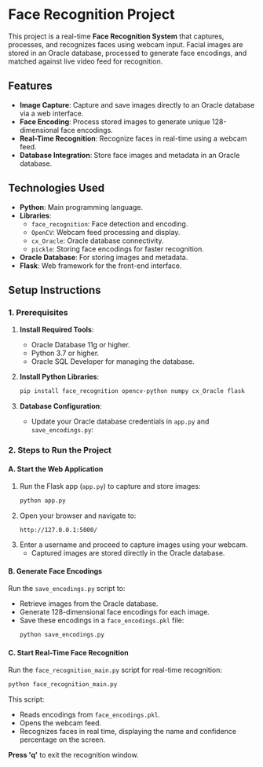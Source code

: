 # **Face Recognition Project**

This project is a real-time **Face Recognition System** that captures, processes, and recognizes faces using webcam input. Facial images are stored in an Oracle database, processed to generate face encodings, and matched against live video feed for recognition.


## **Features**
- **Image Capture**: Capture and save images directly to an Oracle database via a web interface.
- **Face Encoding**: Process stored images to generate unique 128-dimensional face encodings.
- **Real-Time Recognition**: Recognize faces in real-time using a webcam feed.
- **Database Integration**: Store face images and metadata in an Oracle database.


## **Technologies Used**
- **Python**: Main programming language.
- **Libraries**:
  - `face_recognition`: Face detection and encoding.
  - `OpenCV`: Webcam feed processing and display.
  - `cx_Oracle`: Oracle database connectivity.
  - `pickle`: Storing face encodings for faster recognition.
- **Oracle Database**: For storing images and metadata.
- **Flask**: Web framework for the front-end interface.


## **Setup Instructions**

### **1. Prerequisites**
1. **Install Required Tools**:
   - Oracle Database 11g or higher.
   - Python 3.7 or higher.
   - Oracle SQL Developer for managing the database.

2. **Install Python Libraries**:
   ```bash
   pip install face_recognition opencv-python numpy cx_Oracle flask
   ```

3. **Database Configuration**:
   - Update your Oracle database credentials in `app.py` and `save_encodings.py`:

### **2. Steps to Run the Project**

#### **A. Start the Web Application**
1. Run the Flask app (`app.py`) to capture and store images:
   ```bash
   python app.py
   ```
2. Open your browser and navigate to:
   ```
   http://127.0.0.1:5000/
   ```
3. Enter a username and proceed to capture images using your webcam.  
   - Captured images are stored directly in the Oracle database.  


#### **B. Generate Face Encodings**
Run the `save_encodings.py` script to:
- Retrieve images from the Oracle database.
- Generate 128-dimensional face encodings for each image.
- Save these encodings in a `face_encodings.pkl` file:
   ```bash
   python save_encodings.py
   ```


#### **C. Start Real-Time Face Recognition**
Run the `face_recognition_main.py` script for real-time recognition:
```bash
python face_recognition_main.py
```
This script:
- Reads encodings from `face_encodings.pkl`.
- Opens the webcam feed.
- Recognizes faces in real time, displaying the name and confidence percentage on the screen.

**Press 'q'** to exit the recognition window.

